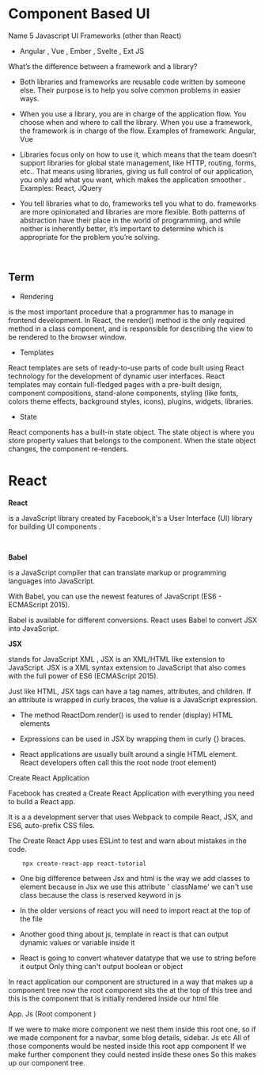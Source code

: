 # Component Based UI

Name 5 Javascript UI Frameworks (other than React)
* Angular , Vue , Ember , Svelte , Ext JS 


What’s the difference between a framework and a library?

* Both libraries and frameworks are reusable code written by someone else. Their purpose is to help you solve common problems in easier ways.

*  When you use a library, you are in charge of the application flow. You choose when and where to call the library. When you use a framework, the framework is in charge of the flow. Examples of framework: Angular, Vue

* Libraries focus only on how to use it, which means that the team doesn’t support libraries for global state management, like HTTP, routing, forms, etc.. That means using libraries, giving us full control of our application, you only add what you want, which makes the application smoother . Examples: React, JQuery

* You tell libraries what to do, frameworks tell you what to do.
frameworks are more opinionated and libraries are more flexible. Both patterns of abstraction have their place in the world of programming, and while neither is inherently better, it’s important to determine which is appropriate for the problem you’re solving.

<br>

## Term

* Rendering

 is the most important procedure that a programmer has to manage in frontend development. In React, the render() method is the only required method in a class component, and is responsible for describing the view to be rendered to the browser window.

* Templates

React templates are sets of ready-to-use parts of code built using React technology for the development of dynamic user interfaces. React templates may contain full-fledged pages with a pre-built design, component compositions, stand-alone components, styling (like fonts, colors theme effects, background styles, icons), plugins, widgets, libraries. 


* State

React components has a built-in state object.
The state object is where you store property values that belongs to the component.
When the state object changes, the component re-renders.


# React

**React**

 is a JavaScript library created by Facebook,it's a User Interface (UI) library for building UI components .

<br>

**Babel**

 is a JavaScript compiler that can translate markup or programming languages into JavaScript.

With Babel, you can use the newest features of JavaScript (ES6 - ECMAScript 2015).

Babel is available for different conversions. React uses Babel to convert JSX into JavaScript.


**JSX**

 stands for JavaScript XML ,
JSX is an XML/HTML like extension to JavaScript. JSX is a XML syntax extension to JavaScript that also comes with the full power of ES6 (ECMAScript 2015).

Just like HTML, JSX tags can have a tag names, attributes, and children. If an attribute is wrapped in curly braces, the value is a JavaScript expression.

* The method ReactDom.render() is used to render (display) HTML elements

* Expressions can be used in JSX by wrapping them in curly {} braces.

* React applications are usually built around a single HTML element.
React developers often call this the root node (root element)


Create React Application

Facebook has created a Create React Application with everything you need to build a React app.

It is a a development server that uses Webpack to compile React, JSX, and ES6, auto-prefix CSS files.

The Create React App uses ESLint to test and warn about mistakes in the code.

        npx create-react-app react-tutorial

* One big difference between Jsx and html is the way we add classes to element because in Jsx we use this attribute ' className' we can't use class because the 
class is reserved keyword in js 

* In the older versions of react you will need to import react at the top of the file 

*  Another good thing about js, template in react is that can output dynamic values or variable inside it 

* React is going to convert whatever datatype that we use to string before it output 
Only thing can't output boolean or object 

In react application our component are structured in a way that makes up a component tree now the root component sits the at the top of this tree and this is the component that is initially rendered inside our html file 

App. Js (Root component ) 

If we were to make more component we nest them inside this root one, so if we made component for a navbar, some blog details, sidebar. Js etc 
All of those components would be nested inside this root app component 
If we make further component they could nested inside these ones 
So this makes up our component tree.